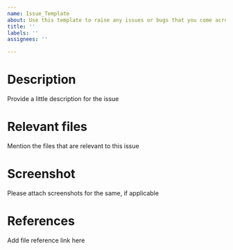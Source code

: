 ```yaml
---
name: Issue_Template
about: Use this template to raise any issues or bugs that you come across in the project
title: ''
labels: ''
assignees: ''

---
```


# Description
Provide a little description for the issue

# Relevant files
Mention the files that are relevant to this issue

# Screenshot
Please attach screenshots for the same, if applicable

# References
Add file reference link here
